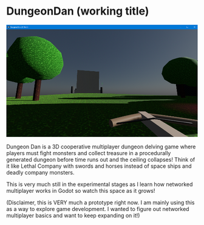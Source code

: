 # DungeonDan (working title)

![screenshot of dungeon dan prototype](./assets/images/Screenshot_01_FirstDraft.png)

Dungeon Dan is a 3D cooperative multiplayer dungeon delving game where players must fight monsters and collect treasure in a procedurally generated dungeon before time runs out and the ceiling collapses! Think of it like Lethal Company with swords and horses instead of space ships and deadly company monsters.

This is very much still in the experimental stages as I learn how networked multiplayer works in Godot so watch this space as it grows!

(Disclaimer, this is VERY much a prototype right now. I am mainly using this as a way to explore game development. I wanted to figure out networked multiplayer basics and want to keep expanding on it!)
